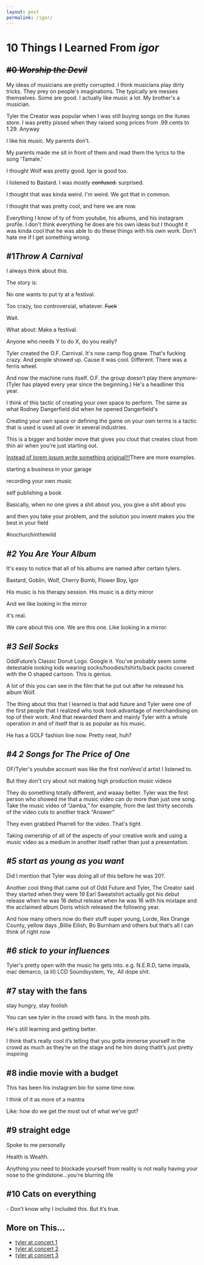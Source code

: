 ```yaml
---
layout: post 
permalink: /igor/
---
```


		
<h1>10 Things I Learned From <i>igor</i></h1>
<del><h2 class="point">#0 <i>Worship the Devil<i></i></i></h2></del>
<p>
 My ideas of musicians are pretty corrupted. I think musicians play dirty tricks. They prey on people's imaginations. The typically are messes themselves. Some are good. I actually like music a lot. My brother's a musician.    


</p>

<p>Tyler the Creator was popular when I was still buying songs on the itunes store. I was pretty pissed when they raised song prices from .99 cents to 1.29. Anyway</p>

<p>I like his music. My parents don't.</p>
<p>My parents made me sit in front of them and read them the lyrics to the song 'Tamale.'</p>

<p>I thought Wolf was pretty good. Igor is good too.</p><p>I listened to Bastard. I was mostly <del>confused.</del> surprised. </p><p>I thought that was kinda weird. I'm weird. We got that in common.</p>

<p>I thought that was pretty cool, and here we are now.</p>
<p>Everything I know of ty of from youtube, his albums, and his instagram profile. I don't think everything he does are his own ideas but I thought it was kinda cool that he was able to do these things with his own work. Don't hate me if I get something wrong.</p>

<h2 class="point">#1<i>Throw A Carnival</i></h2>

<p>I always think about this. 

  </p><p>  The story is:</p>
    <p>No one wants to put ty at a festival. </p>
  <p>  Too crazy, too controversial, whatever. <del>Fuck</del></p>
 <p>   Wait. </p>
    
 <p>   What about:  Make a festival.</p>
   
  <p>  Anyone who needs Y to do X, do you really?</p>
    
<p>Tyler created the O.F. Carnival. It's now camp flog gnaw. That's fucking crazy.
And people showed up. Cause it was cool. Different. There was a ferris wheel.</p>

 <p>And now the machine runs itself. O.F. the group doesn’t play there anymore- (Tyler has played every year since the beginning.) He's a headliner this year. </p>

<p> I think of this tactic of creating your own space to perform. The same as what Rodney Dangerfield did when he opened Dangerfield's</p> 
<p>Creating your own space or defining the game on your own terms is a tactic that is used is used all over in several industries. </p>
<p>This is a bigger and bolder move that gives you clout that creates clout from thin air when you’re just starting out. </p>
<del></del><ins>Instead of lorem ipsum write something original!!!</ins>There are more examples. <p></p>

<p>starting a business in your garage</p>

<p>recording your own music</p>

<p>self publishing a book</p>

<p>Basically, when no one gives a shit about you, you give a shit about you</p><p>and then you take your problem, and the solution you invent makes you the best in your field</p>

<p>#nochurchinthewild</p>

<h2 class="point"><i>#2 You Are Your Album</i></h2>
    <p>It's easy to notice that all of his albums are named after certain tylers.</p><p>Bastard, Goblin, Wolf, Cherry Bomb, Flower Boy, Igor</p> <p>His music is his therapy session. His music is a dirty mirror</p><p>And we like looking in the mirror</p>
<p>it's real.
</p>
<p>We care about this one. We are this one. Like looking in a mirror.</p>
 <p>	</p>

<h2 class="point"><i>#3 Sell Socks</i></h2> 
<p>OddFuture’s Classic Donut Logo. Google it. You've probably seem some detestable looking kids wearing socks/hoodies/tshirts/back packs covered with the O shaped cartoon. This is genius. </p>
<p>A lot of this you can see in the film that he put out after he released his album Wolf. </p>
<p>The thing about this that I learned is that add future and Tyler were one of the first people that I realized who took took advantage of merchandising on top of their work. And that rewarded them and mainly Tyler with a whole operation in and of itself that is as popular as his music.
</p>

<p>He has a GOLF fashion line now. Pretty neat, huh?</p>


<h2 class="point"><i>#4 2 Songs for The Price of One</i></h2>
<p>OF/Tyler's youtube account was like the first nonVevo'd artist I listened to. </p>
<p>But they don't cry about not making high production music videos </p>

<p> They do something totally different, and waaay better. Tyler was the first person who showed me that a music video can do more than just one song.  
Take the music video of “Jamba,” for example, from the last thirty seconds of the video cuts to another track “Answer” 
    
</p>

<p>They even grabbed Pharrell for the video. That's tight.</p>
<p>Taking ownership of all of the aspects of your creative work and using a music video as a medium in another itself rather than just a presentation.

</p><h2 class="point"><i>#5 start as young as you want</i></h2>

<p>
Did I mention that Tyler was doing all of this before he was 20?.</p>
    
<p>Another cool thing that came out of Odd Future and Tyler, The Creator said they started when they were 19 
Earl Sweatshirt actually got his debut release when he was 16 debut release when he was 16 with his mixtape and the acclaimed album Doris which released the following year. </p>
<p>And how many others now do their stuff super young, Lorde, Rex Orange County, yellow days ,Billie Eilish, Bo Burnham and others but that’s all I can think of right now

</p>
<h2 class="point"><i>#6 stick to your influences</i></h2>
<p> Tyler's pretty open with the music he gets into. e.g. N.E.R.D, tame impala, mac demarco, (a lil) LCD Soundsystem, Ye,. All dope shit.</p> 
    
<h2 class="point">#7 stay with the fans </h2>

<p>stay hungry, stay foolish </p>

<p>You can see tyler in the crowd with fans. In the mosh pits.</p>

<p>He's still learning and getting better.</p>
<p>
I think that’s really cool it’s telling that you gotta immerse yourself in the crowd as much as they’re on the stage and he him doing thatIt’s just pretty inspiring</p>
<p></p>
<h2 class="point">#8 indie movie with a budget</h2>
<p>
This has been his instagram bio for some time now. 

</p>

<p>I think of it as more of a mantra</p>

<p>Like: how do we get the most out of what we've got?</p><h2 class="point">#9 straight edge</h2>
<p>Spoke to me personally</p>

<p>Health is Wealth.</p>
<p>Anything you need to blockade yourself from reality is not really having your nose to the grindstone...you're blurring life</p>


<h2 class="point">#10 Cats on everything</h2> - Don’t know why I included this. But it’s true. 
 <section>
    <h1>More on This...</h1>
<ul>
    <li><a href="https://youtu.be/-gkQUlI_UjM">tyler at concert 1</a></li>
<li><a href="https://youtu.be/Ms5LPw7hXnw">tyler at concert 2</a></li>
<li><a href="https://youtu.be/g_maeU9qttU">tyler at concert 3</a></li>

 </ul>
   </section>
    
